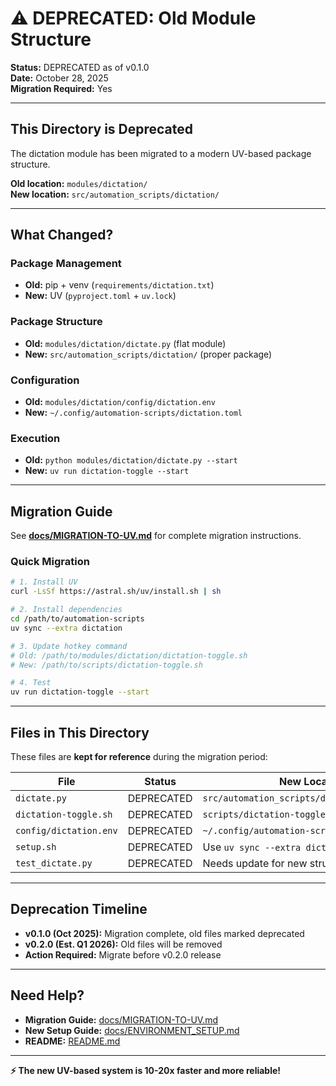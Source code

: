 # ⚠️ DEPRECATED: Old Module Structure

**Status:** DEPRECATED as of v0.1.0  
**Date:** October 28, 2025  
**Migration Required:** Yes

---

## This Directory is Deprecated

The dictation module has been migrated to a modern UV-based package structure.

**Old location:** `modules/dictation/`  
**New location:** `src/automation_scripts/dictation/`

---

## What Changed?

### Package Management
- **Old:** pip + venv (`requirements/dictation.txt`)
- **New:** UV (`pyproject.toml` + `uv.lock`)

### Package Structure
- **Old:** `modules/dictation/dictate.py` (flat module)
- **New:** `src/automation_scripts/dictation/` (proper package)

### Configuration
- **Old:** `modules/dictation/config/dictation.env`
- **New:** `~/.config/automation-scripts/dictation.toml`

### Execution
- **Old:** `python modules/dictation/dictate.py --start`
- **New:** `uv run dictation-toggle --start`

---

## Migration Guide

See **[docs/MIGRATION-TO-UV.md](../../docs/MIGRATION-TO-UV.md)** for complete migration instructions.

### Quick Migration

```bash
# 1. Install UV
curl -LsSf https://astral.sh/uv/install.sh | sh

# 2. Install dependencies
cd /path/to/automation-scripts
uv sync --extra dictation

# 3. Update hotkey command
# Old: /path/to/modules/dictation/dictation-toggle.sh
# New: /path/to/scripts/dictation-toggle.sh

# 4. Test
uv run dictation-toggle --start
```

---

## Files in This Directory

These files are **kept for reference** during the migration period:

| File | Status | New Location |
|------|--------|--------------|
| `dictate.py` | DEPRECATED | `src/automation_scripts/dictation/dictate.py` |
| `dictation-toggle.sh` | DEPRECATED | `scripts/dictation-toggle.sh` |
| `config/dictation.env` | DEPRECATED | `~/.config/automation-scripts/dictation.toml` |
| `setup.sh` | DEPRECATED | Use `uv sync --extra dictation` |
| `test_dictate.py` | DEPRECATED | Needs update for new structure |

---

## Deprecation Timeline

- **v0.1.0 (Oct 2025):** Migration complete, old files marked deprecated
- **v0.2.0 (Est. Q1 2026):** Old files will be removed
- **Action Required:** Migrate before v0.2.0 release

---

## Need Help?

- **Migration Guide:** [docs/MIGRATION-TO-UV.md](../../docs/MIGRATION-TO-UV.md)
- **New Setup Guide:** [docs/ENVIRONMENT_SETUP.md](../../docs/ENVIRONMENT_SETUP.md)
- **README:** [README.md](../../README.md)

---

**⚡ The new UV-based system is 10-20x faster and more reliable!**

